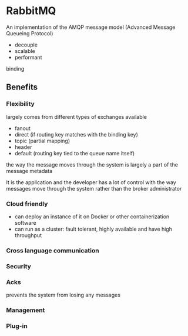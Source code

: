 # RabbitMQ

An implementation of the AMQP message model (Advanced Message Queueing Protocol)

- decouple
- scalable
- performant

binding

## Benefits
### Flexibility 
largely comes from different types of exchanges available
- fanout
- direct (if routing key matches with the binding key)
- topic (partial mapping)
- header
- default (routing key tied to the queue name itself)

the way the message moves through the system is largely a part of the message metadata

It is the application and the developer has a lot of control with the way messages move through the system rather than the broker administrator

### Cloud friendly 
- can deploy an instance of it on Docker or other containerization software
- can run as a cluster: fault tolerant, highly available and have high throughput

### Cross language communication

### Security

### Acks
prevents the system from losing any messages

### Management

### Plug-in